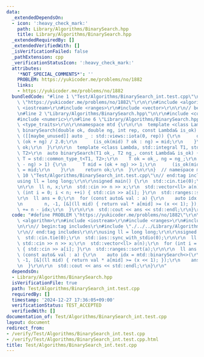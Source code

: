 ```yaml
---
data:
  _extendedDependsOn:
  - icon: ':heavy_check_mark:'
    path: Library/Algorithms/BinarySearch.hpp
    title: Library/Algorithms/BinarySearch.hpp
  _extendedRequiredBy: []
  _extendedVerifiedWith: []
  _isVerificationFailed: false
  _pathExtension: cpp
  _verificationStatusIcon: ':heavy_check_mark:'
  attributes:
    '*NOT_SPECIAL_COMMENTS*': ''
    PROBLEM: https://yukicoder.me/problems/no/1882
    links:
    - https://yukicoder.me/problems/no/1882
  bundledCode: "#line 1 \"Test/Algorithms/BinarySearch_int.test.cpp\"\n#define PROBLEM\
    \ \"https://yukicoder.me/problems/no/1882\"\r\n\r\n#include <algorithm>\r\n#include\
    \ <iostream>\r\n#include <ranges>\r\n#include <vector>\r\n\r\n// begin:tag includes\r\
    \n#line 2 \"Library/Algorithms/BinarySearch.hpp\"\n\r\n#include <concepts>\r\n\
    #include <numeric>\r\n#line 6 \"Library/Algorithms/BinarySearch.hpp\"\n#include\
    \ <type_traits>\r\n\r\nnamespace mtd {\r\n\r\n  template <class Lambda>\r\n  auto\
    \ binarySearch(double ok, double ng, int rep, const Lambda& is_ok) {\r\n    for\
    \ ([[maybe_unused]] auto _ : std::views::iota(0, rep)) {\r\n      double mid =\
    \ (ok + ng) / 2.0;\r\n      (is_ok(mid) ? ok : ng) = mid;\r\n    }\r\n    return\
    \ ok;\r\n  }\r\n\r\n  template <class Lambda, std::integral T1, std::integral\
    \ T2>\r\n  auto binarySearch(T1 ok_, T2 ng_, const Lambda& is_ok) {\r\n    using\
    \ T = std::common_type_t<T1, T2>;\r\n    T ok = ok_, ng = ng_;\r\n    while (std::abs(ok\
    \ - ng) > 1) {\r\n      T mid = (ok + ng) >> 1;\r\n      (is_ok(mid) ? ok : ng)\
    \ = mid;\r\n    }\r\n    return ok;\r\n  }\r\n\r\n}  // namespace mtd\r\n#line\
    \ 10 \"Test/Algorithms/BinarySearch_int.test.cpp\"\n// end:tag includes\r\n\r\n\
    using ll = long long;\r\n\r\nsigned main() {\r\n  std::cin.tie(0);\r\n  std::ios::sync_with_stdio(0);\r\
    \n\r\n  ll n, x;\r\n  std::cin >> n >> x;\r\n  std::vector<ll> a(n);\r\n  for\
    \ (int i = 0; i < n; ++i) { std::cin >> a[i]; }\r\n  std::ranges::sort(a);\r\n\
    \r\n  ll ans = 0;\r\n  for (const auto& val : a) {\r\n    auto idx = mtd::binarySearch<>(\r\
    \n        n, -1, [&](ll mid) { return val * a[mid] >= (x << 1); });\r\n    ans\
    \ += n - idx;\r\n  }\r\n\r\n  std::cout << ans << std::endl;\r\n}\r\n"
  code: "#define PROBLEM \"https://yukicoder.me/problems/no/1882\"\r\n\r\n#include\
    \ <algorithm>\r\n#include <iostream>\r\n#include <ranges>\r\n#include <vector>\r\
    \n\r\n// begin:tag includes\r\n#include \"./../../Library/Algorithms/BinarySearch.hpp\"\
    \r\n// end:tag includes\r\n\r\nusing ll = long long;\r\n\r\nsigned main() {\r\n\
    \  std::cin.tie(0);\r\n  std::ios::sync_with_stdio(0);\r\n\r\n  ll n, x;\r\n \
    \ std::cin >> n >> x;\r\n  std::vector<ll> a(n);\r\n  for (int i = 0; i < n; ++i)\
    \ { std::cin >> a[i]; }\r\n  std::ranges::sort(a);\r\n\r\n  ll ans = 0;\r\n  for\
    \ (const auto& val : a) {\r\n    auto idx = mtd::binarySearch<>(\r\n        n,\
    \ -1, [&](ll mid) { return val * a[mid] >= (x << 1); });\r\n    ans += n - idx;\r\
    \n  }\r\n\r\n  std::cout << ans << std::endl;\r\n}\r\n"
  dependsOn:
  - Library/Algorithms/BinarySearch.hpp
  isVerificationFile: true
  path: Test/Algorithms/BinarySearch_int.test.cpp
  requiredBy: []
  timestamp: '2024-12-27 17:36:05+09:00'
  verificationStatus: TEST_ACCEPTED
  verifiedWith: []
documentation_of: Test/Algorithms/BinarySearch_int.test.cpp
layout: document
redirect_from:
- /verify/Test/Algorithms/BinarySearch_int.test.cpp
- /verify/Test/Algorithms/BinarySearch_int.test.cpp.html
title: Test/Algorithms/BinarySearch_int.test.cpp
---
```


